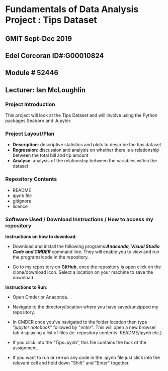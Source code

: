 
# Fundamentals of Data Analysis Project : Tips Dataset 
## GMIT Sept-Dec 2019
## Edel Corcoran ID#:G00010824
## Module # 52446
## Lecturer: Ian McLoughlin

### Project Introduction

This project will look at the Tips Dataset and will involve using the Python packages Seaborn and Jupyter.

### Project Layout/Plan

- **Description**: descriptive statistics and plots to describe the tips dataset
- **Regression**: discussion and analysis on whether there is a relationship between the total bill and tip amount
- **Analyse**: analysis of the relationship between the variables within the dataset

### Repository Contents
- README
- ipynb file
- gitignore
- licence

### Software Used / Download Instructions / How to access my repository

**Instructions on how to download**:

- Download and install the following programs:_**Anaconda, Visual Studio Code and CMDER**_ command line. They will enable you to view and run the programs/code in the repository.

- Go to my repository on **GitHub**, once the repository is open click on the clone/download icon. Select a location on your machine to save the download.

**Instructions to Run**:

- Open Cmder or Anaconda.

- Navigate to the directory/location where you have saved/unzipped my repository.

- In CMDER once you've navigated to the folder location then type "_jupyter notebook_" followed by "_enter_". This will open a new browser tab  displaying a list of files (ie. repository contents: README/ipynb etc.).

- If you click into the "Tips.ipynb", this file contains the bulk of the assignment.

- If you want to run or re-run any code in the .ipynb file just click into the relevant cell and hold down "Shift" and "Enter" together.

